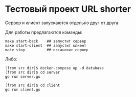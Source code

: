 # Тестовый проект URL shorter

Сервер и клиент запускаются отдельно друг от друга

Для работы предлагаются команды:
```
make start-back    ## запустит сервер
make start-client  ## запустит клиент
make stop          ## остановит сервер
```
Либо:
```
(from src dir)$ docker-compose up -d database
(from src dir)$ cd server
go run server.go

(from src dir)$ cd client
go run client.go
```